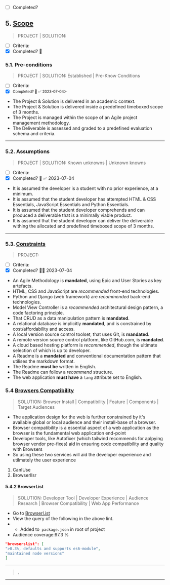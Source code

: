 - [ ] Completed?

## 5. [Scope](#scope)

> PROJECT | SOLUTION:

- [ ] Criteria:
- [x] Completed? 🛫

### 5.1. Pre-conditions

> PROJECT | SOLUTION: Established | Pre-Know Conditions

- [ ] Criteria:
- [x] <small>Completed? 🛫 ✅ 2023-07-04</small>>

- The Project & Solution is delivered in an academic context.
- The Project & Solution is delivered inside a predefined timeboxed scope of 3 months.
- The Project is managed within the scope of an Agile project management methodology.
- The Deliverable is assessed and graded to a predefined evaluation schema and criteria.

---

### 5.2. Assumptions

> PROJECT | SOLUTION: Known unknowns | Unknown knowns

- [ ] Criteria:
- [x] Completed? 🛫 ✅ 2023-07-04

- It is assumed the developer is a student with no prior experience, at a minimum.
- It is assumed that the student developer has attempted HTML & CSS Essentials, JavaScript Essentials and Python
  Essentials.
- It is assumed that the student developer comprehends and can produced a deliverable that is a minimally viable
  product.
- It is assumed that the student developer can deliver the deliverable withing the allocated and predefined timeboxed
  scope of 3 months.

---

### 5.3. [Constraints](#contraints)

> PROJECT:

- [ ] Criteria:
- [x] Completed? 🛫✅ 2023-07-04

- An Agile Methodology is **mandated**, using Epic and User Stories as key artefacts.
- HTML, CSS and JavaScript are *recommended* front-end technologies.
- Python and Django (web framework) are *recommended* back-end technologies.
- Model View Controller is a *recommended* architectural design pattern, a code factoring principle.
- That CRUD as a data manipulation pattern is **mandated**.
- A relational database is implicitly **mandated**, and is constrained by cost/affordability and access.
- A local version source control toolset, that uses Git, is **mandated**.
- A remote version source control platform, like GitHub.com, is **mandated**.
- A cloud based hosting platform is *recommended*, though the ultimate selection of which is up to developer.
- A Readme is a **mandated** and conventional documentation pattern that utilises the markdown format.
- The Readme **must be** written in English.
- The Readme can follow a *recommend* structure.
- The web application **must have** a `lang` attribute set to English.

### 5.4 [Browsers Compatibility](#compatibilities)

> SOLUTION: Browser Install | Compatibility | Feature | Components | Target Audiences

- The application design for the web is further constrained by it's available global or local audience and their
  install-base of a browser.
- Browser compatibility is a essential aspect of a web application as the browser is the fundamental web application
  end-point
- Developer tools, like Autofixer (which tailwind recommends for aplpying browser vendor pre-fixes) aid in ensuring code
  compatibility and quality with Browsers
- So using these two services will aid the developer experience and utilmately the user experience

1. CanIUse
2. BrowserlIsr

#### 5.4.2 BrowserList

> SOLUTION: Developer Tool | Developer Experience | Audience Research | Browser Compatibility | Web App Performance

- Go
  to [Browserl.ist](https://browsersl.ist/#q=%3E0.3%25%2C+defaults%2C+supports+es6-module%2C+maintained+node+versions)
- View the query of the following in the above lint.
-
    - Added to` package.json` in root of project
- Audience coverage:97.3 %

```json
"browserslist": [
">0.3%, defaults and supports es6-module",
"maintained node versions"
]
``` 

---
> .
---
